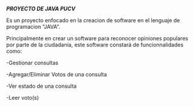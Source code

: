 _**PROYECTO DE JAVA PUCV**_

Es un proyecto enfocado en la creacion de software en el lenguaje de programacion "JAVA". 

Principalmente en crear un software para reconocer opiniones populares por parte de la ciudadanía, este software constará de funcionnalidades
como:

-Gestionar consultas


-Agregar/Eliminar Votos de una consulta


-Ver estado de una consulta


-Leer voto(s)

